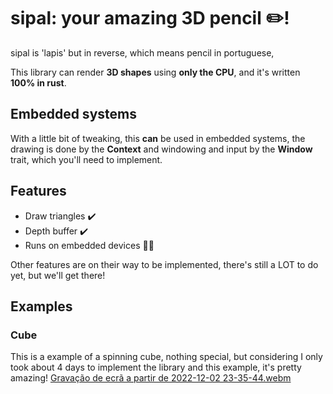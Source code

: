 # sipal: your amazing 3D pencil :pencil2:!
sipal is 'lapis' but in reverse, which means pencil in portuguese,

This library can render **3D shapes** using **only the CPU**, and it's written **100% in rust**.
## Embedded systems
With a little bit of tweaking, this **can** be used in embedded systems, the drawing is done by the **Context** and windowing and input by the **Window** trait, which you'll need to implement.

## Features
- Draw triangles :heavy_check_mark:
- Depth buffer :heavy_check_mark:
- Runs on embedded devices :construction_worker_woman:

Other features are on their way to be implemented, there's still a LOT to do yet, but we'll get there!
## Examples
### Cube
This is a example of a spinning cube, nothing special, but considering I only took about 4 days to implement the library and this example, it's pretty amazing!
[Gravação de ecrã a partir de 2022-12-02 23-35-44.webm](https://user-images.githubusercontent.com/92828847/205414543-83b2d98e-4a21-45b4-9299-a5d39a989cce.webm)

